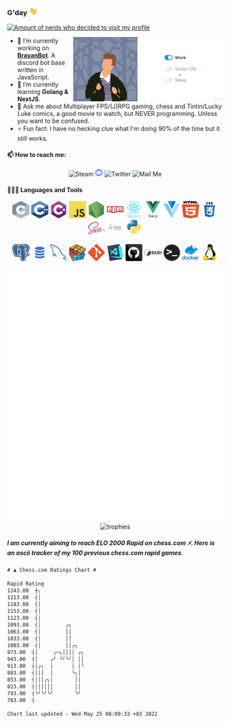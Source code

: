   ### G'day  <img src="https://github.com/NotAShelf/NotAShelf/blob/main/assets/Hi.gif" width="20px" height="20px">
  
  [![Amount of nerds who decided to visit my profile](https://badges.pufler.dev/visits/NotAShelf/NotAShelf)](https://badges.pufler.dev/visits/NotAShelf/NotAShelf)
  
<img src="https://github.com/NotAShelf/NotAShelf/blob/main/assets/life_balance.gif" alt="side Image" align="right" width="200" height="auto" />
<img src="https://github.com/NotAShelf/NotAShelf/blob/main/assets/rick.gif" alt="side Gif" align="right" width="150" height="auto"/> </a>
  
  - 🔭 I’m currently working on [**BrayanBot**](https://github.com/BrayanbotDev/BrayanBot). A discord bot base written in JavaScript.
  - 🌱 I’m currently learning **Golang & NextJS**.
  - 💬 Ask me about Multiplayer FPS/(J)RPG gaming, chess and Tintin/Lucky Luke comics, a good movie to watch, but NEVER programming. Unless you want to be confused.
  - ⭐ Fun fact: I have no hecking clue what I'm doing 90% of the time but it still works.
  
  #### 📫 How to reach me:
<p align="center">  
<img title="Steam" href="https://steamcommunity.com/id/NotAShelf/" src="https://upload.wikimedia.org/wikipedia/commons/8/83/Steam_icon_logo.svg" width="3.5%">
<img title="Discord" href="https://discord.gg/TS6w3TYZRM" src="https://github.com/NotAShelf/NotAShelf/blob/main/assets/discord-round.svg" width="3.5%">
<img title="Twitter" href="https://twitter.com/NotAShelf" src="https://img.icons8.com/color/48/000000/twitter.png" width="3.5%">
<img title="Mail Me" href="mailto:NotAShelf@gmail.com" src="https://img.icons8.com/fluent/48/000000/gmail.png" width="3.5%">
  
  #### 👨🏻‍💻 Languages and Tools
<p align="center">
  <code><img title="C" height="40" width="40" src="https://github.com/NotAShelf/NotAShelf/blob/main/assets/c.svg"></code>
  <code><img title="C++" height="40" width="40"  src="https://github.com/NotAShelf/NotAShelf/blob/main/assets/cpp.svg"></code>
  <code><img title="C#" height="40" width="40" src="https://github.com/NotAShelf/NotAShelf/blob/main/assets/cSharp.svg"></code>
  <code><img title="Javascript" height="40" width="40" src="https://github.com/NotAShelf/NotAShelf/blob/main/assets/Javascript.png"></code>
  <code><img title="NodeJS" height="40" width="40" src="https://github.com/NotAShelf/NotAShelf/blob/main/assets/nodejs.png"></code>
  <code><img title="npm" height="40" width="40" src="https://github.com/NotAShelf/NotAShelf/blob/main/assets/npm.svg"></code>
  <code><img title="React" height="40" width="40" src="https://github.com/NotAShelf/NotAShelf/blob/main/assets/react-original-wordmark.svg"></code>
  <code><img title="VueJS" height="40" width="40" src="https://github.com/NotAShelf/NotAShelf/blob/main/assets/vuejs-original-wordmark.svg"></code>
  <code><img title="VueifyJS" height="40" width="40" src="https://github.com/NotAShelf/NotAShelf/blob/main/assets/vuetify.svg"></code>
  <code><img title="HTML5" height="40" width="40" src="https://github.com/NotAShelf/NotAShelf/blob/main/assets/html5.svg"></code>
  <code><img title="CSS" height="40" width="40" src="https://github.com/NotAShelf/NotAShelf/blob/main/assets/css.svg"></code>
  <code><img title="SASS" height="40" width="40" src="https://github.com/NotAShelf/NotAShelf/blob/main/assets/sass.svg"></code>
  <code><img title="Java" height="40" width="40" src="https://github.com/NotAShelf/NotAShelf/blob/main/assets/java.png"></code>
  <code><img title="Python" height="40" width="40" src="https://github.com/NotAShelf/NotAShelf/blob/main/assets/python-original.svg"></code>
</p>
    
<p align="center">
  <code><img title="Postgresql" height="40" width="40" src="https://github.com/NotAShelf/NotAShelf/blob/main/assets/postgresql.png"></code>
  <code><img title="SQL" height="40" width="40" src="https://github.com/NotAShelf/NotAShelf/blob/main/assets/sql.png" alt="sql"></code>
  <code><img title="MySQL" height="40" width="40" src="https://github.com/NotAShelf/NotAShelf/blob/main/assets/mysql.svg"></code>  
  <code><img title="Problem Solving" height="40" width="40" src="https://github.com/NotAShelf/NotAShelf/blob/main/assets/problemSolving.png"></code>
  <code><img title="Git" height="40" width="40" src="https://github.com/NotAShelf/NotAShelf/blob/main/assets/git-original.svg"></code>
  <code><img title="Visual Studio Code" height="40" width="40" src="https://github.com/NotAShelf/NotAShelf/blob/main/assets/vscode.png"></code></code>
  <code><img title="GitHub" height="40" width="40" src="https://github.com/NotAShelf/NotAShelf/blob/main/assets/github.svg"></code>
  <code><img title="Bash" height="40" width="40" src="https://github.com/NotAShelf/NotAShelf/blob/main/assets/bash.png"></code>
  <code><img title="Terminal" height="40" width="40" src="https://github.com/NotAShelf/NotAShelf/blob/main/assets/terminal.png"></code>
  <code><img title="Docker" height="40" width="40" src="https://github.com/NotAShelf/NotAShelf/blob/main/assets/docker.png"></code>
  <code><img title="Linux" height="40" width="40" src="https://raw.githubusercontent.com/devicons/devicon/master/icons/linux/linux-original.svg"></code>
</p>
<p align="center">
   <img title="overview" src="https://github.com/NotAShelf/NotAShelf/blob/output/generated/overview.svg">
   <img title="languages" src="https://github.com/NotAShelf/NotAShelf/blob/output/generated/languages.svg">
   <img title="trophies" src="https://github-profile-trophy.vercel.app/?username=NotAShelf&theme=onedark&no-frame=false&row=1&&margin-w=20&no-bg=true">
</p>
  
  ##### I am currently aiming to reach ELO 2000 Rapid on chess.com ⚡. Here is an ascii tracker of my 100 previous chess.com rapid games.
  
  ```
  # ♟︎ Chess.com Ratings Chart #
  
  Rapid Rating
 1243.00  ┼╮
 1213.00  ┤│
 1183.00  ┤│
 1153.00  ┤│
 1123.00  ┤│
 1093.00  ┤│        ╭╮
 1063.00  ┤│        ││
 1033.00  ┤│        ││
 1003.00  ┤│        ││╭╮
  973.00  ┤│     ╭─╮││││ ╭╮
  943.00  ┤│    ╭╯ ╰╯╰╯│ ││
  913.00  ┤│╭╮  │      │ │╰
  883.00  ┤│││  │      ╰╮│
  853.00  ┤│││╭╮│       ││
  823.00  ┤││││││       ││
  793.00  ┤╰╯╰╯╰╯       ╰╯
  763.00  ┤

Chart last updated - Wed May 25 00:09:33 +03 2022  
  ```
  